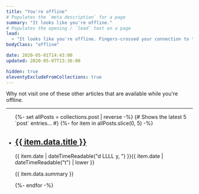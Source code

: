 ```yaml
---
title: "You're offline"
# Populates the `meta description` for a page
summary: "It looks like you're offline."
# Populates the opening / `lead` text on a page
lead:
  - "It looks like you're offline. Fingers-crossed your connection to the internet will be sorted out soon."
bodyClass: "offline"

date: 2020-05-01T14:43:00
updated: 2020-05-07T13:36:00

hidden: true
eleventyExcludeFromCollections: true
---
```


Why not visit one of these other articles that are available while you're offline.

---

<ul class="[ wrapper flow ]">
  {%- set allPosts = collections.post | reverse -%}
  {# Shows the latest 5 `post` entries... #}
  {%- for item in allPosts.slice(0, 5) -%}
  <li>
    <article>
      <h2><a href="{{ item.url | pretty }}">{{ item.data.title }}</a></h2>
      <time datetime="{{ item.date | dateTime }}">{{ item.date | dateTimeReadable("d LLLL y, ") }}{{ item.date | dateTimeReadable("t") | lower }}</time>
      <p>{{ item.data.summary }}</p>
    </article>
  </li>
  {%- endfor -%}
</ul>
